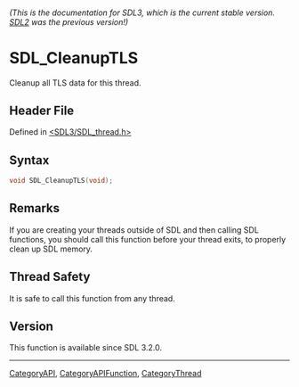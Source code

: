 ###### (This is the documentation for SDL3, which is the current stable version. [SDL2](https://wiki.libsdl.org/SDL2/) was the previous version!)
# SDL_CleanupTLS

Cleanup all TLS data for this thread.

## Header File

Defined in [<SDL3/SDL_thread.h>](https://github.com/libsdl-org/SDL/blob/main/include/SDL3/SDL_thread.h)

## Syntax

```c
void SDL_CleanupTLS(void);
```

## Remarks

If you are creating your threads outside of SDL and then calling SDL
functions, you should call this function before your thread exits, to
properly clean up SDL memory.

## Thread Safety

It is safe to call this function from any thread.

## Version

This function is available since SDL 3.2.0.

----
[CategoryAPI](CategoryAPI), [CategoryAPIFunction](CategoryAPIFunction), [CategoryThread](CategoryThread)


